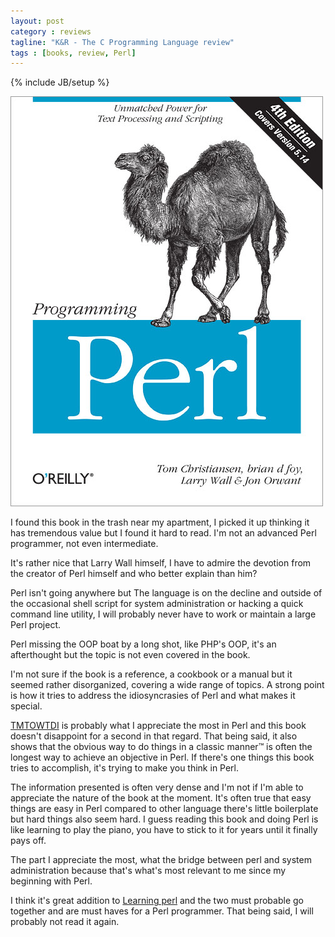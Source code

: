 ```yaml
---
layout: post
category : reviews
tagline: "K&R - The C Programming Language review"
tags : [books, review, Perl]
---
```

{% include JB/setup %}

![Programming perl](/assets/img/reviews/programming-perl.jpg)

I found this book in the trash near my apartment, I picked it up thinking it has tremendous value but I found it
hard to read. I'm not an advanced Perl programmer, not even intermediate. 

It's rather nice that Larry Wall himself, I have to admire the devotion from the creator of Perl himself and who better
 explain than him? 

Perl isn't going anywhere but The language is on the decline and outside of the occasional shell script for system
administration or hacking a quick command line utility, I will probably never have to work or maintain a large Perl project.

Perl missing the OOP boat by a long shot, like PHP's OOP, it's an afterthought but the topic is not even covered in the book.

I'm not sure if the book is a reference, a cookbook or a manual but it seemed rather disorganized, covering a wide range of 
topics. A strong point is how it tries to address the idiosyncrasies of Perl and what makes it special.

[TMTOWTDI](http://en.wikipedia.org/wiki/There%27s_more_than_one_way_to_do_it) is probably what I appreciate the most in Perl 
and this book doesn't disappoint for a second in that regard. That being said, it also shows that the obvious way to do
things in a classic manner™ is often the longest way to achieve an objective in Perl. If there's one things this book 
tries to accomplish, it's trying to make you think in Perl.

The information presented is often very dense and I'm not if I'm able to appreciate the nature of the book at the moment.
It's often true that easy things are easy in Perl compared to other language there's little boilerplate but hard things 
also seem hard. I guess reading this book and doing Perl is like learning to play the piano, you have to stick to it for
years until it finally pays off.

The part I appreciate the most, what the bridge between perl and system administration because that's what's most relevant
to me since my beginning with Perl.

I think it's great addition to [Learning perl](/review/2011/08/25/learing-perl/) and the two must probable go together
and are must haves for a Perl programmer. That being said, I will probably not read it again.